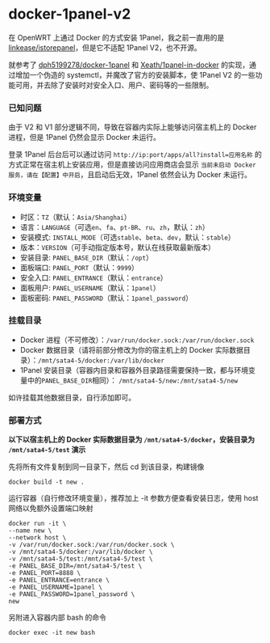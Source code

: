 # docker-1panel-v2

在 OpenWRT 上通过 Docker 的方式安装 1Panel，我之前一直用的是 [linkease/istorepanel](https://hub.docker.com/r/linkease/istorepanel)，但是它不适配 1Panel V2，也不开源。

就参考了 [dph5199278/docker-1panel](https://github.com/dph5199278/docker-1panel) 和 [Xeath/1panel-in-docker](https://github.com/Xeath/1panel-in-docker) 的实现，通过增加一个伪造的 systemctl，并魔改了官方的安装脚本，使 1Panel V2 的一些功能可用，并去除了安装时对安全入口、用户、密码等的一些限制。

### 已知问题

由于 V2 和 V1 部分逻辑不同，导致在容器内实际上能够访问宿主机上的 Docker 进程，但是 1Panel 仍然会显示 Docker 未运行。

登录 1Panel 后台后可以通过访问 `http://ip:port/apps/all?install=应用名称` 的方式正常在宿主机上安装应用，但是直接访问应用商店会显示 `当前未启动 Docker 服务，请在【配置】中开启`，且启动后无效，1Panel 依然会认为 Docker 未运行。

### 环境变量

- 时区：`TZ`（默认：`Asia/Shanghai`）
- 语言：`LANGUAGE`（可选`en`、`fa`、`pt-BR`、`ru`、`zh`，默认：`zh`）
- 安装模式: `INSTALL_MODE`（可选`stable`、`beta`、`dev`，默认：`stable`）
- 版本：`VERSION`（可手动指定版本号，默认在线获取最新版本）
- 安装目录: `PANEL_BASE_DIR`（默认：`/opt`）
- 面板端口: `PANEL_PORT`（默认：`9999`）
- 安全入口: `PANEL_ENTRANCE`（默认：`entrance`）
- 面板用户: `PANEL_USERNAME`（默认：`1panel`）
- 面板密码: `PANEL_PASSWORD`（默认：`1panel_password`）

###  挂载目录

- Docker 进程（不可修改）：`/var/run/docker.sock:/var/run/docker.sock`
- Docker 数据目录（请将前部分修改为你的宿主机上的 Docker 实际数据目录）：`/mnt/sata4-5/docker:/var/lib/docker`
- 1Panel 安装目录（容器内目录和容器外目录路径需要保持一致，都与环境变量中的`PANEL_BASE_DIR`相同）： `/mnt/sata4-5/new:/mnt/sata4-5/new`

如许挂载其他数据目录，自行添加即可。

### 部署方式

**以下以宿主机上的 Docker 实际数据目录为 `/mnt/sata4-5/docker`，安装目录为 `/mnt/sata4-5/test` 演示**

先将所有文件复制到同一目录下，然后 cd 到该目录，构建镜像

```
docker build -t new .
```

运行容器（自行修改环境变量），推荐加上 -it 参数方便查看安装日志，使用 host 网络以免额外设置端口映射

```
docker run -it \
--name new \
--network host \
-v /var/run/docker.sock:/var/run/docker.sock \
-v /mnt/sata4-5/docker:/var/lib/docker \
-v /mnt/sata4-5/test:/mnt/sata4-5/test \
-e PANEL_BASE_DIR=/mnt/sata4-5/test \
-e PANEL_PORT=8888 \
-e PANEL_ENTRANCE=entrance \
-e PANEL_USERNAME=1panel \
-e PANEL_PASSWORD=1panel_password \
new
```

另附进入容器内部 bash 的命令

```
docker exec -it new bash
```